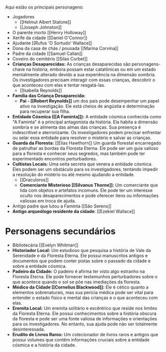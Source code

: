 Aqui estão os principais personagens:

- Jogadores
	- [[Helmut Albert Stalone]]
	- [[Joseph Johnston]]
- O parente morto [[Henry Holloway]]
- Xerife da cidade [[Daniel O'Connor]]
- Ajudante [[Rufus 'O Sortudo' Wallace]]
- Dona da casa de chás / pousada [[Marina Corvina]]
- Padre da cidade [[Samuel Callan]]
- Coveiro do cemitério [[Silas Corbet]]
- **Crianças Desaparecidas:** As crianças desaparecidas são personagens-chave na história, embora possam estar catatônicas ou em um estado mentalmente alterado devido a sua experiência na dimensão sombria. Os investigadores precisam interagir com essas crianças, descobrir o que aconteceu com elas e tentar resgatá-las.
	- [[Isabella Reynolds]]
- **Família das Criança Desaparecida:** 
	- **Pai - [[Robert Reynolds]]** um dos pais pode desempenhar um papel ativo na investigação. Ele está cheios de angústia e determinação para recuperar sua filha.
- **Entidade Cósmica ([[A Faminta]]):** A entidade cósmica conhecida como "A Faminta" é a principal antagonista da história. Ela habita a dimensão sombria e se alimenta das almas das crianças. Sua presença é indescritível e aterrorizante. Os investigadores podem precisar enfrentar ou selar essa entidade para resolver o mistério e salvar as crianças.
- **Guarda da Floresta:** [[Elias Hawthorn]] Um guarda florestal encarregado de patrulhar as bordas da Floresta Eterna. Ele pode ser um guia valioso para a floresta e conhecer seus segredos, mas também pode ter experimentado encontros perturbadores.
- **Cultistas Locais:** Uma seita secreta que venera a entidade cósmica. Eles podem ser um obstáculo para os investigadores, tentando impedir a resolução do mistério ou até mesmo ajudando a entidade.
	- [[Draculoros]]
	- **Comerciante Misterioso [[Silvanus Thorne]]:** Um comerciante que lida com objetos e artefatos incomuns. Ele pode ter um interesse oculto nos desaparecimentos e pode oferecer itens ou informações valiosas em troca de ajuda.
- Antigo padre que lutou a Faminta [[São Sereno]]
- **Antigo arqueólogo residente da cidade**: [[Ezekiel Wallace]]
# Personagens secundários
- Bibliotecária [[Evelyn Whitman]]
- **Historiador Local:** Um estudioso que pesquisa a história de Vale da Serenidade e da Floresta Eterna. Ele possui manuscritos antigos e documentos que podem conter pistas sobre o passado da cidade e sobre a entidade cósmica.
- **Padeiro da Cidade:** O padeiro é afirma ter visto algo estranho na Floresta Eterna. Ele pode fornecer testemunhos perturbadores sobre o que acontece quando o sol se põe nas imediações da floresta.
- **Médico da Cidade [[Cornelius Blackwood]]:** Ele é cético quanto a elementos sobrenaturais, mas sua perícia médica pode ser vital para entender o estado físico e mental das crianças e o que aconteceu com elas.
- **Eremita Local:** Um eremita solitário e excêntrico que reside nos limites da Floresta Eterna. Ele possui conhecimentos sobre a história obscura da floresta e pode ser uma fonte valiosa de informações e orientações para os investigadores. No entanto, sua ajuda pode não ser totalmente desinteressada.
- **Erudito de Livros Raros:** Um colecionador de livros raros e antigos que possui volumes que contêm informações cruciais sobre a entidade cósmica e a história da cidade.